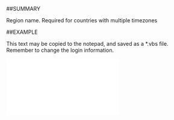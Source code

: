 

##SUMMARY

Region name. Required for countries with multiple timezones


##EXAMPLE

This text may be copied to the notepad, and saved as a *.vbs file. Remember to change the login information.

![](../../Examples/vbs/SOTimeZoneItem.RegionName.vbs.txt)





